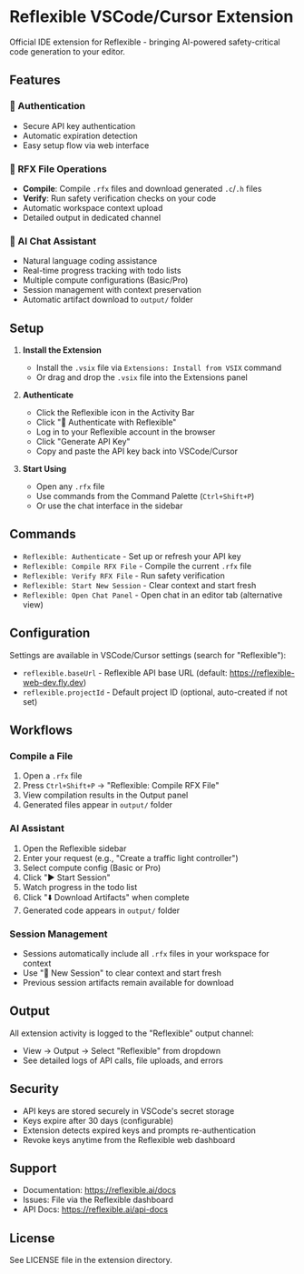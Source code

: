 # Reflexible VSCode/Cursor Extension

Official IDE extension for Reflexible - bringing AI-powered safety-critical code generation to your editor.

## Features

### 🔐 Authentication
- Secure API key authentication
- Automatic expiration detection
- Easy setup flow via web interface

### 📝 RFX File Operations
- **Compile**: Compile `.rfx` files and download generated `.c`/`.h` files
- **Verify**: Run safety verification checks on your code
- Automatic workspace context upload
- Detailed output in dedicated channel

### 🤖 AI Chat Assistant
- Natural language coding assistance
- Real-time progress tracking with todo lists
- Multiple compute configurations (Basic/Pro)
- Session management with context preservation
- Automatic artifact download to `output/` folder

## Setup

1. **Install the Extension**
   - Install the `.vsix` file via `Extensions: Install from VSIX` command
   - Or drag and drop the `.vsix` file into the Extensions panel

2. **Authenticate**
   - Click the Reflexible icon in the Activity Bar
   - Click "🔐 Authenticate with Reflexible"
   - Log in to your Reflexible account in the browser
   - Click "Generate API Key"
   - Copy and paste the API key back into VSCode/Cursor

3. **Start Using**
   - Open any `.rfx` file
   - Use commands from the Command Palette (`Ctrl+Shift+P`)
   - Or use the chat interface in the sidebar

## Commands

- `Reflexible: Authenticate` - Set up or refresh your API key
- `Reflexible: Compile RFX File` - Compile the current `.rfx` file
- `Reflexible: Verify RFX File` - Run safety verification
- `Reflexible: Start New Session` - Clear context and start fresh
- `Reflexible: Open Chat Panel` - Open chat in an editor tab (alternative view)

## Configuration

Settings are available in VSCode/Cursor settings (search for "Reflexible"):

- `reflexible.baseUrl` - Reflexible API base URL (default: https://reflexible-web-dev.fly.dev)
- `reflexible.projectId` - Default project ID (optional, auto-created if not set)

## Workflows

### Compile a File
1. Open a `.rfx` file
2. Press `Ctrl+Shift+P` → "Reflexible: Compile RFX File"
3. View compilation results in the Output panel
4. Generated files appear in `output/` folder

### AI Assistant
1. Open the Reflexible sidebar
2. Enter your request (e.g., "Create a traffic light controller")
3. Select compute config (Basic or Pro)
4. Click "▶️ Start Session"
5. Watch progress in the todo list
6. Click "⬇️ Download Artifacts" when complete
7. Generated code appears in `output/` folder

### Session Management
- Sessions automatically include all `.rfx` files in your workspace for context
- Use "🔄 New Session" to clear context and start fresh
- Previous session artifacts remain available for download

## Output

All extension activity is logged to the "Reflexible" output channel:
- View → Output → Select "Reflexible" from dropdown
- See detailed logs of API calls, file uploads, and errors

## Security

- API keys are stored securely in VSCode's secret storage
- Keys expire after 30 days (configurable)
- Extension detects expired keys and prompts re-authentication
- Revoke keys anytime from the Reflexible web dashboard

## Support

- Documentation: https://reflexible.ai/docs
- Issues: File via the Reflexible dashboard
- API Docs: https://reflexible.ai/api-docs

## License

See LICENSE file in the extension directory.
